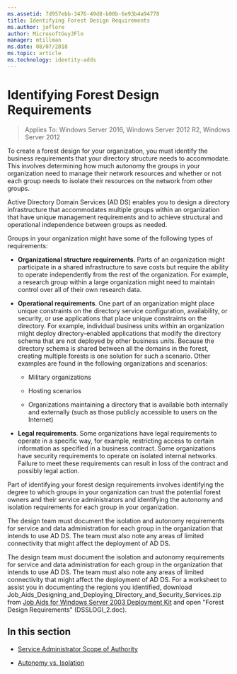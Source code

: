 ```yaml
---
ms.assetid: 7d957ebb-3476-49d8-b00b-6e93b4a94778
title: Identifying Forest Design Requirements
ms.author: joflore
author: MicrosoftGuyJFlo
manager: mtillman
ms.date: 08/07/2018
ms.topic: article
ms.technology: identity-adds
---
```

# Identifying Forest Design Requirements

> Applies To: Windows Server 2016, Windows Server 2012 R2, Windows Server 2012

To create a forest design for your organization, you must identify the business requirements that your directory structure needs to accommodate. This involves determining how much autonomy the groups in your organization need to manage their network resources and whether or not each group needs to isolate their resources on the network from other groups.

Active Directory Domain Services (AD DS) enables you to design a directory infrastructure that accommodates multiple groups within an organization that have unique management requirements and to achieve structural and operational independence between groups as needed.

Groups in your organization might have some of the following types of requirements:

- **Organizational structure requirements**. Parts of an organization might participate in a shared infrastructure to save costs but require the ability to operate independently from the rest of the organization. For example, a research group within a large organization might need to maintain control over all of their own research data.

- **Operational requirements**. One part of an organization might place unique constraints on the directory service configuration, availability, or security, or use applications that place unique constraints on the directory. For example, individual business units within an organization might deploy directory-enabled applications that modify the directory schema that are not deployed by other business units. Because the directory schema is shared between all the domains in the forest, creating multiple forests is one solution for such a scenario. Other examples are found in the following organizations and scenarios:

    - Military organizations

    - Hosting scenarios

    - Organizations maintaining a directory that is available both internally and externally (such as those publicly accessible to users on the Internet)

- **Legal requirements**. Some organizations have legal requirements to operate in a specific way, for example, restricting access to certain information as specified in a business contract. Some organizations have security requirements to operate on isolated internal networks. Failure to meet these requirements can result in loss of the contract and possibly legal action.

Part of identifying your forest design requirements involves identifying the degree to which groups in your organization can trust the potential forest owners and their service administrators and identifying the autonomy and isolation requirements for each group in your organization.

The design team must document the isolation and autonomy requirements for service and data administration for each group in the organization that intends to use AD DS. The team must also note any areas of limited connectivity that might affect the deployment of AD DS.

The design team must document the isolation and autonomy requirements for service and data administration for each group in the organization that intends to use AD DS. The team must also note any areas of limited connectivity that might affect the deployment of AD DS. For a worksheet to assist you in documenting the regions you identified, download Job_Aids_Designing_and_Deploying_Directory_and_Security_Services.zip from [Job Aids for Windows Server 2003 Deployment Kit](https://microsoft.com/download/details.aspx?id=9608) and open "Forest Design Requirements" (DSSLOGI_2.doc).

## In this section

- [Service Administrator Scope of Authority](../../ad-ds/plan/Service-Administrator-Scope-of-Authority.md)

- [Autonomy vs. Isolation](../../ad-ds/plan/Autonomy-vs.-Isolation.md)

